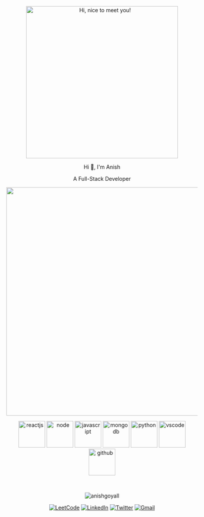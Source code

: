 <p align="center">
  <img src="https://media.giphy.com/media/RbDKaczqWovIugyJmW/giphy.gif" width=400px title="Hi, nice to meet you!">
</p>

<p align="center">Hi 👋, I'm Anish</p>
<p align="center">A Full-Stack Developer</p>

<p align="center">
  <img src="https://user-images.githubusercontent.com/74038190/212284100-561aa473-3905-4a80-b561-0d28506553ee.gif" width=600px>
<p/>
  
<p align="center">
  <img alt="reactjs" src="https://media.giphy.com/media/eNAsjO55tPbgaor7ma/giphy.gif" width="70" title="React.js">
  <img alt="node" src="https://media.giphy.com/media/kdFc8fubgS31b8DsVu/giphy.gif" width="70" title="Node.js">
  <img alt="javascript" src="https://media3.giphy.com/media/ln7z2eWriiQAllfVcn/200w.webp" width="70" title="JavaScript">
  <img alt="mongodb" src="https://media.giphy.com/media/tAjb5pyCEBhEb8jWxC/giphy.gif" width="70" title="mongodb">
  <img alt="python" src="https://i.giphy.com/media/LMt9638dO8dftAjtco/200.webp" width="70" title="Python">
  <img alt="vscode" src="https://i.giphy.com/media/IdyAQJVN2kVPNUrojM/200.webp" width="70" title="VSCode">
  <img alt="github" src="https://i.giphy.com/media/KzJkzjggfGN5Py6nkT/200.webp" width="70" title="GitHub">
</p>

<!-- [![Anish's github activity graph](https://github-readme-activity-graph.vercel.app/graph?username=anishgoyall&theme=react)](https://github.com/ashutosh00710/github-readme-activity-graph) -->

<br/>

<p align="center">
  <img src="https://komarev.com/ghpvc/?username=anishgoyall" alt="anishgoyall" /> 
</p>

<p align="center">
  <a href="https://leetcode.com/anishgoyal/"><img src="https://img.shields.io/badge/LeetCode--_.svg?style=social&logo=leetcode" alt="LeetCode"></a>
  <a href="https://www.linkedin.com/in/anishgoyal18"><img src="https://img.shields.io/badge/LinkedIn--_.svg?style=social&logo=linkedin" alt="LinkedIn"></a>
  <a href="https://twitter.com/anishgoyall"><img src="https://img.shields.io/twitter/follow/jeanrauwers?label=Twitter&style=social" alt="Twitter"></a>
  <a href="mailto:anishgoyal2020@gmail.com"><img src="https://img.shields.io/badge/Gmail--_.svg?style=social&logo=gmail" alt="Gmail"></a>
</p>

<br/>
